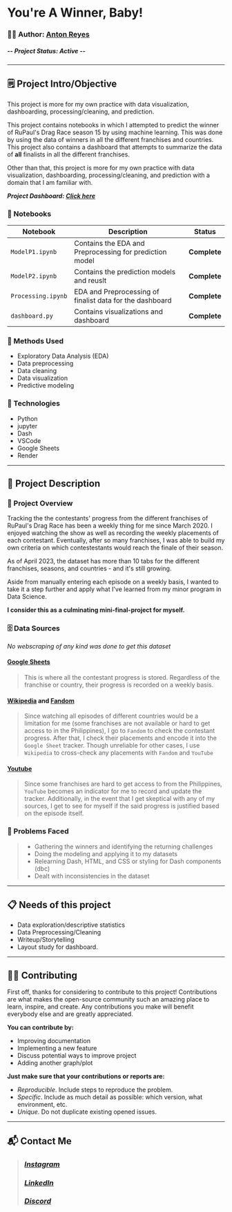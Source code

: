 # **You're A Winner, Baby!**

### 👨‍💻 Author: [Anton Reyes](https://github.com/AGR-yes)

##### **--** Project Status: **Active** **--**

---

## 🗒️ Project Intro/Objective
This project is more for my own practice with data visualization, dashboarding, processing/cleaning, and prediction.

This project contains notebooks in which I attempted to predict the winner of RuPaul's Drag Race season 15 by using machine learning. This was done by using the data of winners in all the different franchises and countries. This project also contains a dashboard that attempts to summarize the data of **all** finalists in all the different franchises.

Other than that, this project is more for my own practice with data visualization, dashboarding, processing/cleaning, and prediction with a domain that I am familiar with.

***Project Dashboard: [Click here](https://youre-a-winner-baby.onrender.com/)***

### 📓 Notebooks
| Notebook | Description | Status |
|-------------|-------------|:-------------:|
| `ModelP1.ipynb` |  Contains the EDA and Preprocessing for prediction model | **Complete** |
| `ModelP2.ipynb` | Contains the prediction models and reuslt | **Complete** |
| `Processing.ipynb` | EDA and Preprocessing of finalist data for the dashboard| **Complete** |
| `dashboard.py` | Contains visualizations and dashboard | **Complete** |

### 🧬 Methods Used
* Exploratory Data Analysis (EDA)
* Data preprocessing
* Data cleaning
* Data visualization
* Predictive modeling

### 💽 Technologies
* Python
* jupyter
* Dash
* VSCode
* Google Sheets
* Render


---

## 📁 Project Description
### 📃 Project Overview
Tracking the the contestants' progress from the different franchises of RuPaul's Drag Race has been a weekly thing for me since March 2020. I enjoyed watching the show as well as recording the weekly placements of each contestant. Eventually, after so many franchises, I was able to build my own criteria on which contestestants would reach the finale of their season. 

As of April 2023, the dataset has more than 10 tabs for the different franchises, seasons, and countries - and it's still growing. 

Aside from manually entering each episode on a weekly basis, I wanted to take it a step further and apply what I've learned from my minor program in Data Science.

**I consider this as a culminating mini-final-project for myself.**


### 🗄️ Data Sources
*No webscraping of any kind was done to get this dataset*

#### [Google Sheets](https://docs.google.com/spreadsheets/u/1/d/1hEZoaFOyDHFZhsbAA92NiwUNwWSARch8tuG1OOz9tp0/edit#gid=788565485)
> This is where all the contestant progress is stored. Regardless of the franchise or country, their progress is recorded on a weekly basis.

#### [Wikipedia](https://en.wikipedia.org/wiki/RuPaul%27s_Drag_Race) and [Fandom](https://rupaulsdragrace.fandom.com/wiki/RuPaul%27s_Drag_Race_Wiki)
> Since watching all episodes of different countries would be a limitation for me (some franchises are not available or hard to get access to in the Philippines), I go to `Fandom` to check the contestant progress. After that, I check their placements and encode it into the `Google Sheet` tracker.
>Though unreliable for other cases, I use `Wikipedia` to cross-check any placements with `Fandom` and `YouTube`

#### [Youtube](https://www.youtube.com/@rupaulsdragrace)
> Since some franchises are hard to get access to from the Philippines, `YouTube` becomes an indicator for me to record and update the tracker. Additionally, in the event that I get skeptical with any of my sources, I get to see for myself if the said progress is justified based on the episode itself.

### 📝 Problems Faced
>* Gathering the winners and identifying the returning challenges
>* Doing the modeling and applying it to my datasets
>* Relearning Dash, HTML, and CSS or styling for Dash components (dbc)
>* Dealt with inconsistencies in the dataset

---


## 📋 Needs of this project
- Data exploration/descriptive statistics
- Data Preprocessing/Cleaning
- Writeup/Storytelling
- Layout study for dashboard.

---

## 🤲🏽 Contributing

First off, thanks for considering to contribute to this project! Contributions are what makes the open-source community such an amazing place to learn, inspire, and create. Any contributions you make will benefit everybody else and are greatly appreciated.

**You can contribute by:**

- Improving documentation
- Implementing a new feature
- Discuss potential ways to improve project
- Adding another graph/plot

**Just make sure that your contributions or reports are:**

- *Reproducible*. Include steps to reproduce the problem.
- *Specific*. Include as much detail as possible: which version, what environment, etc.
- *Unique*. Do not duplicate existing opened issues.

---

## 📬 Contact Me
> ### *[Instagram](https://instagram.com/ant0nreyes)*
> ### *[LinkedIn](https://www.linkedin.com/in/antongreyes/)*
> ### *[Discord](https://discord.gg/v4PzDC2R6T)* 